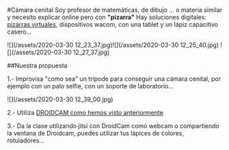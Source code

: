 #Cámara cenital
Soy profesor de matemáticas, de dibujo ... o materia similar y necesito explicar online pero con **"pizarra"**
Hay soluciones digitales: [pizarras virtuales](https://www.youtube.com/watch?v=ABQ48ibSHDY), dispositivos wacom, con una tablet y un lápiz capacitivo casero... 

![](/assets/2020-03-30 12_23_37.jpg)![](/assets/2020-03-30 12_25_40.jpg) ![](/assets/2020-03-30 12_27_37.jpg)

##Nuestra propuesta

1.- Improvisa "como sea" un trípode para conseguir una cámara cenital, por ejemplo con un palo selfie, con un soporte de laboratorio...

![](/assets/2020-03-30 12_39_00.jpg)

2.- Utiliza [DROIDCAM como hemos visto anteriormente](/equipo-necesario/avanzado-droidcam.md)

3.- Da la clase utilizando jitsi con DroidCam como webcam o compartiendo la ventana de Droidcam, puedes utilizar tus lápices de colores, rotuladores...

